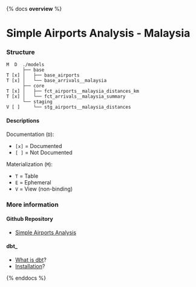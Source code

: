 {% docs __overview__ %}

# Simple Airports Analysis - Malaysia 

### Structure
```
M  D  ./models
      ├── base
T [x] │   ├── base_airports
T [x] │   └── base_arrivals__malaysia
      ├── core
T [x] │   ├── fct_airports__malaysia_distances_km
T [x] │   └── fct_arrivals__malaysia_summary
      └── staging
V [ ]     └── stg_airports__malaysia_distances
```
#### Descriptions
Documentation (`D`):
- `[x]` = Documented
- `[ ]` = Not Documented

Materialization (`M`):
- `T` = Table
- `E` = Ephemeral
- `V` = View (non-binding)


### More information

#### Github Repository
- [Simple Airports Analysis]

#### dbt_
- [What is dbt]?
- [Installation]?

[Simple Airports Analysis]:<https://github.com/1bk/simple-airports-analysis/>
[What is dbt]:<https://docs.getdbt.com/docs/overview>
[Installation]:<https://docs.getdbt.com/docs/installation>

{% enddocs %}